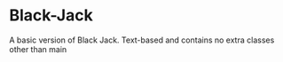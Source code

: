 # Black-Jack
A basic version of Black Jack. Text-based and contains no extra classes other than main
